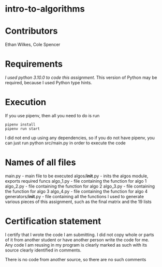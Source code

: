 # intro-to-algorithms

# Contributors
Ethan Wilkes, Cole Spencer

# Requirements
*I used python 3.10.0 to code this assignment.* This version of Python may
be required, because I used Python type hints.

# Execution
If you use pipenv, then all you need to do is run
```
pipenv install
pipenv run start
```

I did not end up using any dependencies, so if you do not have pipenv,
you can just run python src/main.py in order to execute the code

# Names of all files
main.py - main file to be executed
algos/__init__.py - inits the algos module, exports required funcs
algo_1.py - file containing the function for algo 1
algo_2.py - file containing the function for algo 2
algo_3.py - file containing the function for algo 3
algo_4.py - file containing the function for algo 4
generators/__init__.py - file containing all the functions I used to generate
various pieces of this assignment, such as the final matrix and the 19 lists

# Certification statement
I certify that I wrote the code I am submitting. I did not copy whole or parts
of it from another student or have another person write the code for me.
Any code I am reusing in my program is clearly marked as such with its source
clearly identified in comments.

There is no code from another source, so there are no such comments
